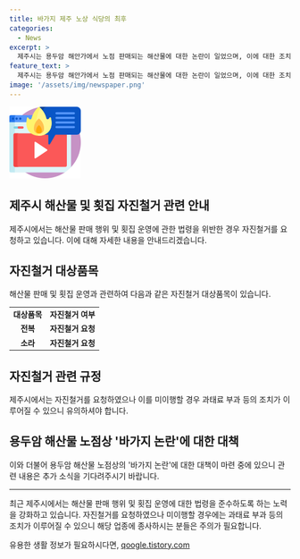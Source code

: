 ```yaml
---
title: 바가지 제주 노상 식당의 최후
categories:
  - News
excerpt: >
  제주시는 용두암 해안가에서 노점 판매되는 해산물에 대한 논란이 일었으며, 이에 대한 조치로 해당 지역 횟집에서 판매된 전복, 소라 등을 관련자가 자진 철거하도록 명령했다. 또한, 자진 철거에 미이행할 경우 과태료를 부과할 예정이라고 밝혔다.
feature_text: >
  제주시는 용두암 해안가에서 노점 판매되는 해산물에 대한 논란이 일었으며, 이에 대한 조치로 해당 지역 횟집에서 판매된 전복, 소라 등을 관련자가 자진 철거하도록 명령했다. 또한, 자진 철거에 미이행할 경우 과태료를 부과할 예정이라고 밝혔다.
image: '/assets/img/newspaper.png'
---
```


<p><img src="/assets/img/news.png" alt="rentncar 속보" /></p>

<h2>제주시 해산물 및 횟집 자진철거 관련 안내</h2>

<p data-ke-size="size16">제주시에서는 해산물 판매 행위 및 횟집 운영에 관한 법령을 위반한 경우 자진철거를 요청하고 있습니다. 이에 대해 자세한 내용을 안내드리겠습니다.</p>

<h2>자진철거 대상품목</h2>

<p data-ke-size="size16">해산물 판매 및 횟집 운영과 관련하여 다음과 같은 자진철거 대상품목이 있습니다.</p>

<table>
   <tbody>
      <tr>
         <td style="text-align: center; height: 17px;"><b>대상품목</b></td>
         <td style="text-align: center; height: 17px;"><b>자진철거 여부</b></td>
      </tr>
      <tr>
         <td style="text-align: center; height: 17px;"><b>전복</b></td>
         <td style="text-align: center; height: 17px;"><b>자진철거 요청</b></td>
      </tr>
      <tr>
         <td style="text-align: center; height: 17px;"><b>소라</b></td>
         <td style="text-align: center; height: 17px;"><b>자진철거 요청</b></td>
      </tr>
   </tbody>
</table>

<h2>자진철거 관련 규정</h2>

<p data-ke-size="size16">제주시에서는 자진철거를 요청하였으나 이를 미이행할 경우 과태료 부과 등의 조치가 이루어질 수 있으니 유의하셔야 합니다.</p>

<h2>용두암 해산물 노점상 '바가지 논란'에 대한 대책</h2>

<p data-ke-size="size16">이와 더불어 용두암 해산물 노점상의 '바가지 논란'에 대한 대책이 마련 중에 있으니 관련 내용은 추가 소식을 기다려주시기 바랍니다.</p>

<hr>

<p data-ke-size="size16">최근 제주시에서는 해산물 판매 행위 및 횟집 운영에 대한 법령을 준수하도록 하는 노력을 강화하고 있습니다. 자진철거를 요청하였으나 미이행할 경우에는 과태료 부과 등의 조치가 이루어질 수 있으니 해당 업종에 종사하시는 분들은 주의가 필요합니다.</p>
유용한 생활 정보가 필요하시다면, <a href="https://qoogle.tistory.com" rel="dofollow">qoogle.tistory.com</a>


